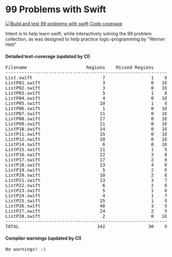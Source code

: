 # 99 Problems with Swift
[![Build and test 99 problems with swift ](https://github.com/ganesh47/swift-99-problems/actions/workflows/build-test.yml/badge.svg)](https://github.com/ganesh47/swift-99-problems/actions/workflows/build-test.yml)
[Code coverage](https://htmlpreview.github.io/?https://raw.githubusercontent.com/ganesh47/swift-99-problems/main/code-coverage-report.html)

Intent is to help learn swift, while interactively solving the 99 problem collection, as was designed to help practice logic-programming by "Werner Hett"

####  Detailed test-coverage (updated by CI)
<pre>
Filename                      Regions    Missed Regions     Cover   Functions  Missed Functions  Executed       Lines      Missed Lines     Cover    Branches   Missed Branches     Cover
-----------------------------------------------------------------------------------------------------------------------------------------------------------------------------------------------------------------------------------
List.swift                          7                 1    85.71%           5                 1    80.00%          17                 3    82.35%           0                 0         -
ListP01.swift                       3                 0   100.00%           1                 0   100.00%           3                 0   100.00%           0                 0         -
ListP02.swift                       3                 0   100.00%           1                 0   100.00%           3                 0   100.00%           0                 0         -
ListP03.swift                       5                 1    80.00%           3                 1    66.67%           6                 1    83.33%           0                 0         -
ListP04.swift                       4                 0   100.00%           2                 0   100.00%           7                 0   100.00%           0                 0         -
ListP05.swift                      10                 1    90.00%           2                 0   100.00%          16                 2    87.50%           0                 0         -
ListP06.swift                       1                 0   100.00%           1                 0   100.00%           3                 0   100.00%           0                 0         -
ListP07.swift                      11                 0   100.00%           3                 0   100.00%          22                 0   100.00%           0                 0         -
ListP08.swift                      27                 0   100.00%           6                 0   100.00%          43                 0   100.00%           0                 0         -
ListP09.swift                      11                 0   100.00%           1                 0   100.00%          20                 0   100.00%           0                 0         -
ListP10.swift                      14                 0   100.00%           4                 0   100.00%          29                 0   100.00%           0                 0         -
ListP11.swift                      15                 0   100.00%           5                 0   100.00%          33                 0   100.00%           0                 0         -
ListP12.swift                      10                 0   100.00%           1                 0   100.00%          20                 0   100.00%           0                 0         -
ListP14.swift                       6                 0   100.00%           1                 0   100.00%          11                 0   100.00%           0                 0         -
ListP15.swift                      11                 1    90.91%           4                 1    75.00%          20                 1    95.00%           0                 0         -
ListP16.swift                      22                 3    86.36%           4                 1    75.00%          25                 3    88.00%           0                 0         -
ListP17.swift                      17                 2    88.24%           5                 2    60.00%          23                 2    91.30%           0                 0         -
ListP18.swift                      23                 4    82.61%          10                 4    60.00%          32                 4    87.50%           0                 0         -
ListP19.swift                       5                 2    60.00%           5                 2    60.00%           9                 2    77.78%           0                 0         -
ListP20.swift                      10                 2    80.00%           5                 2    60.00%          12                 2    83.33%           0                 0         -
ListP21.swift                      13                 3    76.92%           5                 2    60.00%          16                 4    75.00%           0                 0         -
ListP22.swift                       6                 2    66.67%           6                 2    66.67%          10                 2    80.00%           0                 0         -
ListP23.swift                       5                 1    80.00%           5                 1    80.00%           8                 1    87.50%           0                 0         -
ListP24.swift                       4                 1    75.00%           4                 1    75.00%           7                 1    85.71%           0                 0         -
ListP25.swift                      25                 1    96.00%          10                 1    90.00%          29                 1    96.55%           0                 0         -
ListP26.swift                      48                 3    93.75%          17                 3    82.35%          65                 3    95.38%           0                 0         -
ListP27.swift                      24                 2    91.67%          13                 2    84.62%          45                 2    95.56%           0                 0         -
ListP28.swift                       2                 0   100.00%           2                 0   100.00%           8                 0   100.00%           0                 0         -
-----------------------------------------------------------------------------------------------------------------------------------------------------------------------------------------------------------------------------------
TOTAL                             342                30    91.23%         131                26    80.15%         542                34    93.73%           0                 0         -
</pre>

#### Compiler warnings (updated by CI)
<pre>
No warnings! :)
</pre>

